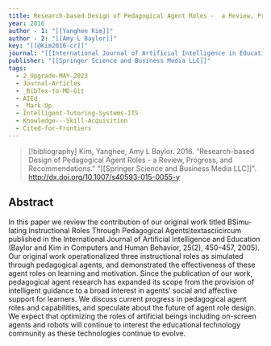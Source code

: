 ```yaml
---
title: Research-based Design of Pedagogical Agent Roles -  a Review, Progress, and Recommendations
year: 2016
author - 1: "[[Yanghee Kim]]"
author - 2: "[[Amy L Baylor]]"
key: "[[@Kim2016-cr]]"
journal: "[[International Journal of Artificial Intelligence in Education]]"
publisher: "[[Springer Science and Business Media LLC]]"
tags:
  - 2_Upgrade-MAY-2023
  - Journal-Articles
  - _BibTex-to-MD-Git
  - AIEd
  - _Mark-Up
  - Intelligent-Tutoring-Systems-ITS
  - Knowledge---Skill-Acquisition
  - Cited-for-Frontiers
---
```


> [!bibliography]
> Kim, Yanghee, Amy L Baylor. 2016. “Research-based Design of Pedagogical Agent Roles -  a Review, Progress, and Recommendations.” "[[Springer Science and Business Media LLC]]". http://dx.doi.org/10.1007/s40593-015-0055-y

## Abstract
In this paper we review the contribution of our original work titled BSimu- lating Instructional Roles Through Pedagogical Agents\textasciicircum published in the International Journal of Artificial Intelligence and Education (Baylor and Kim in Computers and Human Behavior, 25(2), 450–457, 2005). Our original work operationalized three instructional roles as simulated through pedagogical agents, and demonstrated the effectiveness of these agent roles on learning and motivation. Since the publication of our work, pedagogical agent research has expanded its scope from the provision of intelligent guidance to a broad interest in agents’ social and affective support for learners. We discuss current progress in pedagogical agent roles and capabilities, and speculate about the future of agent role design. We expect that optimizing the roles of artificial beings including on-screen agents and robots will continue to interest the educational technology community as these technologies continue to evolve.